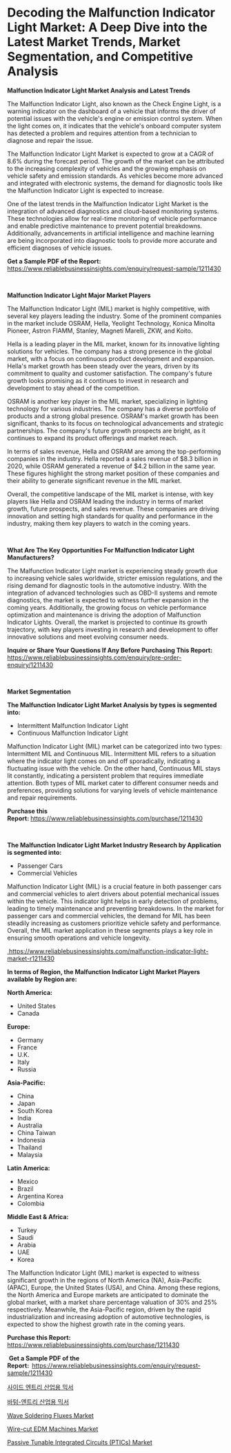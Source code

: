 <p><h1>Decoding the Malfunction Indicator Light Market: A Deep Dive into the Latest Market Trends, Market Segmentation, and Competitive Analysis</h1></p><p><strong>Malfunction Indicator Light Market Analysis and Latest Trends</strong></p>
<p><p>The Malfunction Indicator Light, also known as the Check Engine Light, is a warning indicator on the dashboard of a vehicle that informs the driver of potential issues with the vehicle's engine or emission control system. When the light comes on, it indicates that the vehicle's onboard computer system has detected a problem and requires attention from a technician to diagnose and repair the issue.</p><p>The Malfunction Indicator Light Market is expected to grow at a CAGR of 8.6% during the forecast period. The growth of the market can be attributed to the increasing complexity of vehicles and the growing emphasis on vehicle safety and emission standards. As vehicles become more advanced and integrated with electronic systems, the demand for diagnostic tools like the Malfunction Indicator Light is expected to increase.</p><p>One of the latest trends in the Malfunction Indicator Light Market is the integration of advanced diagnostics and cloud-based monitoring systems. These technologies allow for real-time monitoring of vehicle performance and enable predictive maintenance to prevent potential breakdowns. Additionally, advancements in artificial intelligence and machine learning are being incorporated into diagnostic tools to provide more accurate and efficient diagnoses of vehicle issues.</p></p>
<p><strong>Get a Sample PDF of the Report:&nbsp;</strong> <a href="https://www.reliablebusinessinsights.com/enquiry/request-sample/1211430">https://www.reliablebusinessinsights.com/enquiry/request-sample/1211430</a></p>
<p>&nbsp;</p>
<p><strong>Malfunction Indicator Light Major Market Players</strong></p>
<p><p>The Malfunction Indicator Light (MIL) market is highly competitive, with several key players leading the industry. Some of the prominent companies in the market include OSRAM, Hella, Yeolight Technology, Konica Minolta Pioneer, Astron FIAMM, Stanley, Magneti Marelli, ZKW, and Koito.</p><p>Hella is a leading player in the MIL market, known for its innovative lighting solutions for vehicles. The company has a strong presence in the global market, with a focus on continuous product development and expansion. Hella's market growth has been steady over the years, driven by its commitment to quality and customer satisfaction. The company's future growth looks promising as it continues to invest in research and development to stay ahead of the competition.</p><p>OSRAM is another key player in the MIL market, specializing in lighting technology for various industries. The company has a diverse portfolio of products and a strong global presence. OSRAM's market growth has been significant, thanks to its focus on technological advancements and strategic partnerships. The company's future growth prospects are bright, as it continues to expand its product offerings and market reach.</p><p>In terms of sales revenue, Hella and OSRAM are among the top-performing companies in the industry. Hella reported a sales revenue of $8.3 billion in 2020, while OSRAM generated a revenue of $4.2 billion in the same year. These figures highlight the strong market position of these companies and their ability to generate significant revenue in the MIL market.</p><p>Overall, the competitive landscape of the MIL market is intense, with key players like Hella and OSRAM leading the industry in terms of market growth, future prospects, and sales revenue. These companies are driving innovation and setting high standards for quality and performance in the industry, making them key players to watch in the coming years.</p></p>
<p>&nbsp;</p>
<p><strong>What Are The Key Opportunities For Malfunction Indicator Light Manufacturers?</strong></p>
<p><p>The Malfunction Indicator Light market is experiencing steady growth due to increasing vehicle sales worldwide, stricter emission regulations, and the rising demand for diagnostic tools in the automotive industry. With the integration of advanced technologies such as OBD-II systems and remote diagnostics, the market is expected to witness further expansion in the coming years. Additionally, the growing focus on vehicle performance optimization and maintenance is driving the adoption of Malfunction Indicator Lights. Overall, the market is projected to continue its growth trajectory, with key players investing in research and development to offer innovative solutions and meet evolving consumer needs.</p></p>
<p><strong>Inquire or Share Your Questions If Any Before Purchasing This Report:</strong> <a href="https://www.reliablebusinessinsights.com/enquiry/pre-order-enquiry/1211430">https://www.reliablebusinessinsights.com/enquiry/pre-order-enquiry/1211430</a></p>
<p>&nbsp;</p>
<p><strong>Market Segmentation</strong></p>
<p><strong>The Malfunction Indicator Light Market Analysis by types is segmented into:</strong></p>
<p><ul><li>Intermittent Malfunction Indicator Light</li><li>Continuous Malfunction Indicator Light</li></ul></p>
<p><p>Malfunction Indicator Light (MIL) market can be categorized into two types: Intermittent MIL and Continuous MIL. Intermittent MIL refers to a situation where the indicator light comes on and off sporadically, indicating a fluctuating issue with the vehicle. On the other hand, Continuous MIL stays lit constantly, indicating a persistent problem that requires immediate attention. Both types of MIL market cater to different consumer needs and preferences, providing solutions for varying levels of vehicle maintenance and repair requirements.</p></p>
<p><strong>Purchase this Report:&nbsp;</strong><a href="https://www.reliablebusinessinsights.com/purchase/1211430">https://www.reliablebusinessinsights.com/purchase/1211430</a></p>
<p>&nbsp;</p>
<p><strong>The Malfunction Indicator Light Market Industry Research by Application is segmented into:</strong></p>
<p><ul><li>Passenger Cars</li><li>Commercial Vehicles</li></ul></p>
<p><p>Malfunction Indicator Light (MIL) is a crucial feature in both passenger cars and commercial vehicles to alert drivers about potential mechanical issues within the vehicle. This indicator light helps in early detection of problems, leading to timely maintenance and preventing breakdowns. In the market for passenger cars and commercial vehicles, the demand for MIL has been steadily increasing as customers prioritize vehicle safety and performance. Overall, the MIL market application in these segments plays a key role in ensuring smooth operations and vehicle longevity.</p></p>
<p><a href="https://www.reliablebusinessinsights.com/malfunction-indicator-light-market-r1211430">&nbsp;https://www.reliablebusinessinsights.com/malfunction-indicator-light-market-r1211430</a></p>
<p><strong>In terms of Region, the Malfunction Indicator Light Market Players available by Region are:</strong></p>
<p>
    <p> <strong> North America: </strong>
        <ul>
            <li>United States</li>
            <li>Canada</li>
        </ul>
        </p> 
    <p> <strong> Europe: </strong>
        <ul>
            <li>Germany</li>
            <li>France</li>
            <li>U.K.</li>
            <li>Italy</li>
            <li>Russia</li>
        </ul>
        </p> 
    <p> <strong> Asia-Pacific: </strong>
        <ul>
            <li>China</li>
            <li>Japan</li>
            <li>South Korea</li>
            <li>India</li>
            <li>Australia</li>
            <li>China Taiwan</li>
            <li>Indonesia</li>
            <li>Thailand</li>
            <li>Malaysia</li>
        </ul>
        </p> 
    <p> <strong> Latin America: </strong>
        <ul>
            <li>Mexico</li>
            <li>Brazil</li>
            <li>Argentina Korea</li>
            <li>Colombia</li>
        </ul>
        </p> 
    <p> <strong> Middle East & Africa: </strong>
        <ul>
            <li>Turkey</li>
            <li>Saudi</li>
            <li>Arabia</li>
            <li>UAE</li>
            <li>Korea</li>
        </ul>
    </p>
    </p>
<p><p>The Malfunction Indicator Light (MIL) market is expected to witness significant growth in the regions of North America (NA), Asia-Pacific (APAC), Europe, the United States (USA), and China. Among these regions, the North America and Europe markets are anticipated to dominate the global market, with a market share percentage valuation of 30% and 25% respectively. Meanwhile, the Asia-Pacific region, driven by the rapid industrialization and increasing adoption of automotive technologies, is expected to show the highest growth rate in the coming years.</p></p>
<p><strong>Purchase this Report: </strong><a href="https://www.reliablebusinessinsights.com/purchase/1211430">https://www.reliablebusinessinsights.com/purchase/1211430</a></p>
<p>&nbsp;<strong>Get a Sample PDF of the Report:&nbsp;&nbsp;</strong><a href="https://www.reliablebusinessinsights.com/enquiry/request-sample/1211430">https://www.reliablebusinessinsights.com/enquiry/request-sample/1211430</a></p>
<p><strong></strong></p>
<p><p><a href="https://github.com/dollarearner151/Market-Research-Report-List-1/blob/main/759432894835.md">사이드 엔트리 산업용 믹서</a></p><p><a href="https://github.com/berlianaparadilla48/Market-Research-Report-List-1/blob/main/831918294836.md">바텀-엔트리 산업용 믹서</a></p><p><a href="https://github.com/kathiaseamanalvaradovlprc2h/Market-Research-Report-List-2/blob/main/wave-soldering-fluxes-market.md">Wave Soldering Fluxes Market</a></p><p><a href="https://github.com/EbonyHane1955/Market-Research-Report-List-1/blob/main/wire-cut-edm-machines-market.md">Wire-cut EDM Machines Market</a></p><p><a href="https://issuu.com/reportprime-2/docs/passive-tunable-integrated-circuits-ptics-market-s">Passive Tunable Integrated Circuits (PTICs) Market</a></p></p>